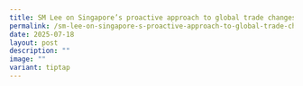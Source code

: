 ```yaml
---
title: SM Lee on Singapore’s proactive approach to global trade changes
permalink: /sm-lee-on-singapore-s-proactive-approach-to-global-trade-changes/
date: 2025-07-18
layout: post
description: ""
image: ""
variant: tiptap
---
```

